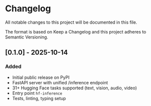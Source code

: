 # Changelog

All notable changes to this project will be documented in this file.

The format is based on Keep a Changelog and this project adheres to Semantic Versioning.

## [0.1.0] - 2025-10-14

### Added

- Initial public release on PyPI
- FastAPI server with unified /inference endpoint
- 31+ Hugging Face tasks supported (text, vision, audio, video)
- Entry point `hf-inference`
- Tests, linting, typing setup
